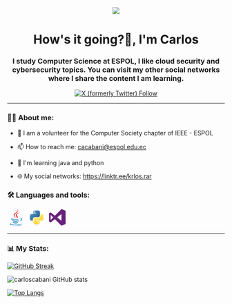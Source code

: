 <div id="header" align="center">
  <img src="https://media.giphy.com/media/077i6AULCXc0FKTj9s/giphy.gif" width="200" />
  <h1 align="center">How's it going?👋, I'm Carlos</h1>
  <h3 align="center"> I study Computer Science at ESPOL, I like cloud security and cybersecurity topics. You can visit my other social networks where I share the content I am learning.</h3>
</div>

<div id="header" align="center">
  <a href ="https://twitter.com/KRLOSS_RAR">
    <img alt="X (formerly Twitter) Follow" src="https://img.shields.io/twitter/follow/KRLOSS_RAR?style=for-the-badge&logo=X&logoColor=green">
  </a>
</div> 

---

### 👨‍💻 About me: 

- 🏫 I am a volunteer for the Computer Society chapter of IEEE - ESPOL

- 📫 How to reach me: cacabani@espol.edu.ec

- 🌱 I'm learning java and python

- 🌐 My social networks: https://linktr.ee/krlos.rar

<div align="left">
  <h3>🛠️ Languages and tools:</h3>
  <div>
    <img src="https://github.com/devicons/devicon/blob/master/icons/java/java-original.svg" title="Java" alt="Java" width="40" height="40"/>&nbsp;
    <img src="https://github.com/devicons/devicon/blob/master/icons/python/python-original.svg" title="Java" alt="Java" width="40" height="40"/>&nbsp;
    <img src="https://github.com/devicons/devicon/blob/master/icons/visualstudio/visualstudio-plain.svg" title="Java" alt="Java" width="40" height="40"/>&nbsp;
  </div>
</div>

---

### 📊 My Stats:

[![GitHub Streak](http://github-readme-streak-stats.herokuapp.com?user=carloscabani&theme=nightfox&date_format=%5BY%20%5DM%20j)](https://git.io/streak-stats)


![carloscabani GitHub stats](https://github-readme-stats.vercel.app/api?username=carloscabani&show_icons=true&theme=radical) 


[![Top Langs](https://github-readme-stats.vercel.app/api/top-langs/?username=carloscabani&theme=tokyonight)](https://github.com/carloscabani/github-readme-stats) 


